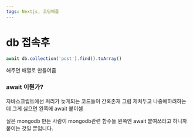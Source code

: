 ```yaml
---
tags: Nextjs, 코딩애플
---
```

# db 접속후

``` javascript
await db.collection('post').find().toArray()
```

해주면 배열로 만들어줌


### await 이뭔가?

자바스크립트에선 처리가 늦게되는 코드들이 간혹존재
그럼 제처두고 나중에하려하는데
그게 싫으면 왼쪽에 await 붙이셈


실은 mongodb 만든 사람이 mongodb관련 함수들 왼쪽엔 await 붙여쓰라고 하니까 붙이는 것일 뿐입니다.